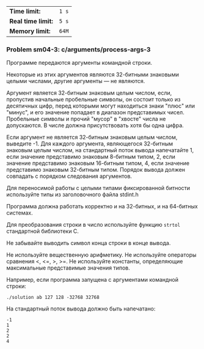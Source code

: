 |                      |       |
|----------------------|-------|
| **Time limit:**      | `1 s` |
| **Real time limit:** | `5 s` |
| **Memory limit:**    | `64M` |


### Problem sm04-3: c/arguments/process-args-3

Программе передаются аргументы командной строки.

Некоторые из этих аргументов являются 32-битными знаковыми целыми
числами, другие аргументы — не являются.

Аргумент является 32-битным знаковым целым числом, если,
пропустив начальные пробельные символы, он состоит только из
десятичных цифр, перед которыми могут находиться знаки "плюс" или
"минус", и его значение попадает в диапазон представимых чисел.
Пробельные символы и прочий "мусор" в "хвосте" числа не
допускаются. В числе должна присутствовать хотя бы одна цифра.

Если аргумент не является 32-битным знаковым целым числом,
выведите -1. Для каждого аргумента, являющегося 32-битным
знаковым целым числом, на стандартный поток вывода напечатайте 1,
если значение представимо знаковым 8-битным типом, 2, если
значение представимо знаковым 16-битным типом, 4, если значение
представимо знаковым 32-битным типом. Порядок вывода должен
совпадать с порядком следования аргументов.

Для переносимой работы с целыми типами фиксированной битности
используйте типы из заголовочного файла stdint.h

Программа должна работать корректно и на 32-битных, и на
64-битных системах.

Для преобразования строки в число используйте функцию `strtol`
стандартной библиотеки C.

Не забывайте выводить символ конца строки в конце вывода.

Не используйте вещественную арифметику. Не используйте операторы
сравнения <, <=, >, >=. Не используйте константы, определяющие
максимальные представимые значения типов.

Например, если программа запущена с аргументами командной строки:

    
    
    ./solution ab 127 128 -32768 32768

На стандартный поток вывода должно быть напечатано:

    
    
    -1
    1
    2
    2
    4

